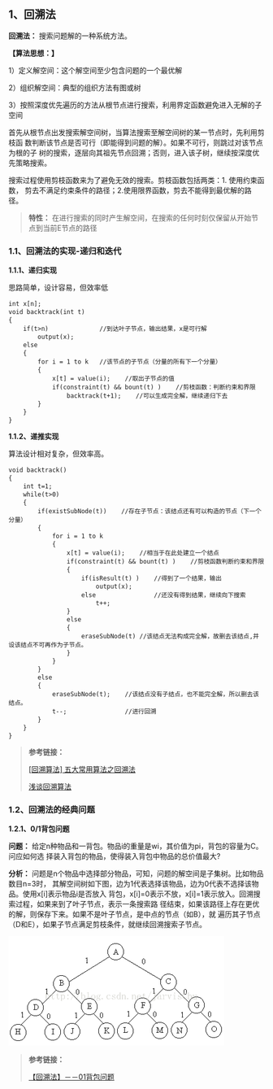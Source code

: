 ## 1、回溯法

**回溯法：** 搜索问题解的一种系统方法。

**【算法思想：】**

1）定义解空间：这个解空间至少包含问题的一个最优解

2）组织解空间：典型的组织方法有图或树

3）按照深度优先遍历的方法从根节点进行搜索，利用界定函数避免进入无解的子空间

首先从根节点出发搜索解空间树，当算法搜索至解空间树的某一节点时，先利用剪枝函
数判断该节点是否可行（即能得到问题的解）。如果不可行，则跳过对该节点为根的子
树的搜索，逐层向其祖先节点回溯；否则，进入该子树，继续按深度优先策略搜索。

搜索过程使用剪枝函数来为了避免无效的搜索。剪枝函数包括两类：1. 使用约束函数，
剪去不满足约束条件的路径；2.使用限界函数，剪去不能得到最优解的路径。

>**特性：** 在进行搜索的同时产生解空间，在搜索的任何时刻仅保留从开始节点到当前E节点的路径

### 1.1、回溯法的实现-递归和迭代

**1.1.1、递归实现**

思路简单，设计容易，但效率低

```
int x[n];
void backtrack(int t)
{
    if(t>n)              //到达叶子节点，输出结果，x是可行解
        output(x);
    else
    {
        for i = 1 to k   //该节点的子节点（分量的所有下一个分量）
        {
            x[t] = value(i);    //取出子节点的值
            if(constraint(t) && bount(t) )    //剪枝函数：判断约束和界限
                backtrack(t+1);    //可以生成完全解，继续递归下去
        }
    }
}
```

**1.1.2、递推实现**

算法设计相对复杂，但效率高。

```
void backtrack()
{
    int t=1;
    while(t>0)
    {
        if(existSubNode(t))    //存在子节点：该结点还有可以构造的节点（下一个分量）
        {
            for i = 1 to k
            {
                x[t] = value(i);    //相当于在此处建立一个结点
                if(constraint(t) && bount(t) )    //剪枝函数判断约束和界限
                {
                    if(isResult(t) )    //得到了一个结果，输出
                        output(x);
                    else                //还没有得到结果，继续向下搜索
                        t++;
                }
                else
                {
                    eraseSubNode(t) //该结点无法构成完全解，故删去该结点,并设该结点不可再作为子节点。
                }
            }
        }
        else
        {
            eraseSubNode(t);    //该结点没有子结点，也不能完全解，所以删去该结点。
            t--;                //进行回溯
        }
    }
}
```

> **参考链接：**
>
>[[回溯算法] 五大常用算法之回溯法](https://blog.csdn.net/weiyuefei/article/details/79316653)
>
>[浅谈回溯算法](https://www.cnblogs.com/ladawn/p/8472733.html)

### 1.2、回溯法的经典问题

**1.2.1、0/1背包问题**

**问题：** 给定n种物品和一背包。物品i的重量是wi，其价值为pi，背包的容量为C。问应如何选
择装入背包的物品，使得装入背包中物品的总价值最大?

**分析：** 问题是n个物品中选择部分物品，可知，问题的解空间是子集树。比如物品数目n=3时，
其解空间树如下图，边为1代表选择该物品，边为0代表不选择该物品。使用x[i]表示物品i是否放入
背包，x[i]=0表示不放，x[i]=1表示放入。回溯搜索过程，如果来到了叶子节点，表示一条搜索路
径结束，如果该路径上存在更优的解，则保存下来。如果不是叶子节点，是中点的节点（如B），就
遍历其子节点（D和E），如果子节点满足剪枝条件，就继续回溯搜索子节点。

![image1](./image/20131113214705750.png)

> **参考链接：**
>
>[【回溯法】－－01背包问题](https://blog.csdn.net/qian2213762498/article/details/79420269)






